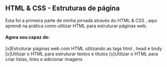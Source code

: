 ## HTML & CSS - Estruturas de página

Esta foi a primeira parte de minha jornada através do HTML & CSS , aqui aprendi na prática como utilizar HTML para estruturar páginas web.

#### Agora sou capaz de:

[x]Estruturar páginas web com HTML utilizando as tags html , head e body
[x]Utilizar o HTML para estruturar textos e títulos
[x]Utilizar o HTML para criar listas, links e adicionar imagens
